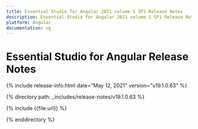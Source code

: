 ```yaml
---
title: Essential Studio for Angular 2021 volume 1 SP1 Release Notes  
description: Essential Studio for Angular 2021 volume 1 SP1 Release Notes  
platform: Angular
documentation: ug
---
```


# Essential Studio for Angular  Release Notes  

{% include release-info.html date="May 12, 2021"  version="v19.1.0.63" %} 


{% directory path: _includes/release-notes/v19.1.0.63 %}

{% include {{file.url}} %}

{% enddirectory %}